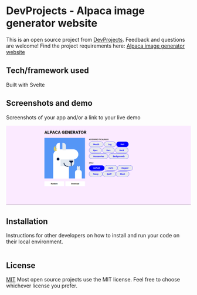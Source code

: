 # DevProjects - Alpaca image generator website

This is an open source project from [DevProjects](http://www.codementor.io/projects). Feedback and questions are welcome!
Find the project requirements here: [Alpaca image generator website](https://www.codementor.io/projects/web/alpaca-image-generator-website-ce2oc0eus8)

## Tech/framework used

Built with Svelte

## Screenshots and demo

Screenshots of your app and/or a link to your live demo

<img src="./public/alpaca.png" />

## Installation

Instructions for other developers on how to install and run your code on their local environment.

```bash

```

## License

[MIT](https://choosealicense.com/licenses/mit/)
Most open source projects use the MIT license. Feel free to choose whichever license you prefer.
